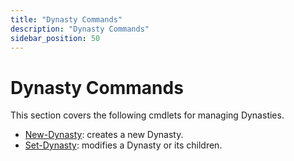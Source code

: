 ```yaml
---
title: "Dynasty Commands"
description: "Dynasty Commands"
sidebar_position: 50
---
```


# Dynasty Commands

This section covers the following cmdlets for managing Dynasties.

- [New-Dynasty](/docs/directorymanager/11.0/managementshell/dynasty/newdynasty.md): creates
  a new Dynasty.
- [Set-Dynasty](/docs/directorymanager/11.0/managementshell/dynasty/setdynasty.md):
  modifies a Dynasty or its children.

